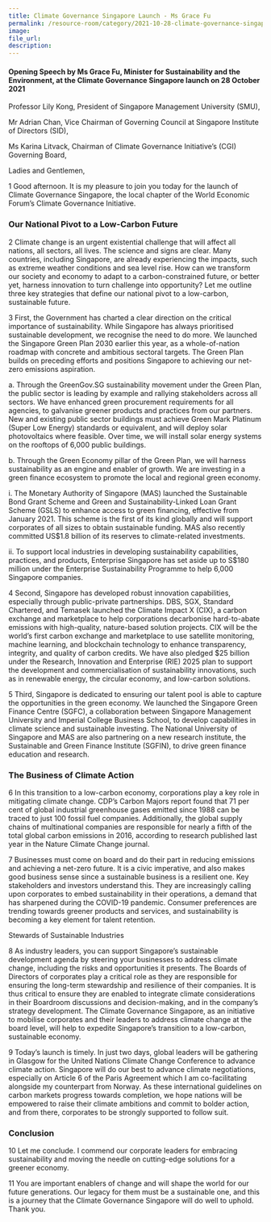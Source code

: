 ```yaml
---  
title: Climate Governance Singapore Launch - Ms Grace Fu  
permalink: /resource-room/category/2021-10-28-climate-governance-singapore/
image:  
file_url:  
description:  
---  
```


#### Opening Speech by Ms Grace Fu, Minister for Sustainability and the Environment, at the Climate Governance Singapore launch on 28 October 2021

Professor Lily Kong, President of Singapore Management University (SMU),  

Mr Adrian Chan, Vice Chairman of Governing Council at Singapore Institute of Directors (SID),  

Ms Karina Litvack, Chairman of Climate Governance Initiative’s (CGI) Governing Board,  

Ladies and Gentlemen,  

1	Good afternoon. It is my pleasure to join you today for the launch of Climate Governance Singapore, the local chapter of the World Economic Forum’s Climate Governance Initiative.   

### Our National Pivot to a Low-Carbon Future  

2	Climate change is an urgent existential challenge that will affect all nations, all sectors, all lives. The science and signs are clear. Many countries, including Singapore, are already experiencing the impacts, such as extreme weather conditions and sea level rise. How can we transform our society and economy to adapt to a carbon-constrained future, or better yet, harness innovation to turn challenge into opportunity? Let me outline three key strategies that define our national pivot to a low-carbon, sustainable future.   

3	First, the Government has charted a clear direction on the critical importance of sustainability. While Singapore has always prioritised sustainable development, we recognise the need to do more. We launched the Singapore Green Plan 2030 earlier this year, as a whole-of-nation roadmap with concrete and ambitious sectoral targets. The Green Plan builds on preceding efforts and positions Singapore to achieving our net-zero emissions aspiration.   

a. Through the GreenGov.SG sustainability movement under the Green Plan, the public sector is leading by example and rallying stakeholders across all sectors. We have enhanced green procurement requirements for all agencies, to galvanise greener products and practices from our partners. New and existing public sector buildings must achieve Green Mark Platinum (Super Low Energy) standards or equivalent, and will deploy solar photovoltaics where feasible. Over time, we will install solar energy systems on the rooftops of 6,000 public buildings.  

b. Through the Green Economy pillar of the Green Plan, we will harness sustainability as an engine and enabler of growth. We are investing in a green finance ecosystem to promote the local and regional green economy.   

i. The Monetary Authority of Singapore (MAS) launched the Sustainable Bond Grant Scheme and Green and Sustainability-Linked Loan Grant Scheme (GSLS) to enhance access to green financing, effective from January 2021. This scheme is the first of its kind globally and will support corporates of all sizes to obtain sustainable funding. MAS also recently committed US$1.8 billion of its reserves to climate-related investments.    

ii. To support local industries in developing sustainability capabilities, practices, and products, Enterprise Singapore has set aside up to S$180 million under the Enterprise Sustainability Programme to help 6,000 Singapore companies.   

4	Second, Singapore has developed robust innovation capabilities, especially through public-private partnerships. DBS, SGX, Standard Chartered, and Temasek launched the Climate Impact X (CIX), a carbon exchange and marketplace to help corporations decarbonise hard-to-abate emissions with high-quality, nature-based solution projects. CIX will be the world’s first carbon exchange and marketplace to use satellite monitoring, machine learning, and blockchain technology to enhance transparency, integrity, and quality of carbon credits. We have also pledged $25 billion under the Research, Innovation and Enterprise (RIE) 2025 plan to support the development and commercialisation of sustainability innovations, such as in renewable energy, the circular economy, and low-carbon solutions.   

5	Third, Singapore is dedicated to ensuring our talent pool is able to capture the opportunities in the green economy. We launched the Singapore Green Finance Centre (SGFC), a collaboration between Singapore Management University and Imperial College Business School, to develop capabilities in climate science and sustainable investing. The National University of Singapore and MAS are also partnering on a new research institute, the Sustainable and Green Finance Institute (SGFIN), to drive green finance education and research.   

### The Business of Climate Action   

6	In this transition to a low-carbon economy, corporations play a key role in mitigating climate change. CDP’s Carbon Majors report found that 71 per cent of global industrial greenhouse gases emitted since 1988 can be traced to just 100 fossil fuel companies. Additionally, the global supply chains of multinational companies are responsible for nearly a fifth of the total global carbon emissions in 2016, according to research published last year in the Nature Climate Change journal.    

7	Businesses must come on board and do their part in reducing emissions and achieving a net-zero future. It is a civic imperative, and also makes good business sense since a sustainable business is a resilient one. Key stakeholders and investors understand this. They are increasingly calling upon corporates to embed sustainability in their operations, a demand that has sharpened during the COVID-19 pandemic. Consumer preferences are trending towards greener products and services, and sustainability is becoming a key element for talent retention.   

Stewards of Sustainable Industries   

8	As industry leaders, you can support Singapore’s sustainable development agenda by steering your businesses to address climate change, including the risks and opportunities it presents. The Boards of Directors of corporates play a critical role as they are responsible for ensuring the long-term stewardship and resilience of their companies. It is thus critical to ensure they are enabled to integrate climate considerations in their Boardroom discussions and decision-making, and in the company’s strategy development. The Climate Governance Singapore, as an initiative to mobilise corporates and their leaders to address climate change at the board level, will help to expedite Singapore’s transition to a low-carbon, sustainable economy.   

9	Today’s launch is timely. In just two days, global leaders will be gathering in Glasgow for the United Nations Climate Change Conference to advance climate action. Singapore will do our best to advance climate negotiations, especially on Article 6 of the Paris Agreement which I am co-facilitating alongside my counterpart from Norway. As these international guidelines on carbon markets progress towards completion, we hope nations will be empowered to raise their climate ambitions and commit to bolder action, and from there, corporates to be strongly supported to follow suit.   

### Conclusion   

10	Let me conclude. I commend our corporate leaders for embracing sustainability and moving the needle on cutting-edge solutions for a greener economy.    

11	You are important enablers of change and will shape the world for our future generations. Our legacy for them must be a sustainable one, and this is a journey that the Climate Governance Singapore will do well to uphold. Thank you.    
